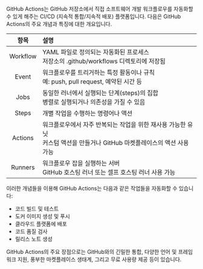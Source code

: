 

GitHub Actions는 GitHub 저장소에서 직접 소프트웨어 개발 워크플로우를 자동화할 수 있게 해주는 CI/CD (지속적 통합/지속적 배포) 플랫폼입니다. 다음은 GitHub Actions의 주요 개념과 특징에 대한 개요입니다.

|   항목   | 설명                                                         |
| :------: | :----------------------------------------------------------- |
| Workflow | YAML 파일로 정의되는 자동화된 프로세스 <br> 저장소의 .github/workflows 디렉토리에 저장됨 |
|  Event   | 워크플로우를 트리거하는 특정 활동이나 규칙 <br> 예: push, pull request, 예약된 시간 등 |
|   Jobs   | 동일한 러너에서 실행되는 단계(steps)의 집합 <br> 병렬로 실행되거나 의존성을 가질 수 있음 |
|  Steps   | 개별 작업을 수행하는 명령어나 액션                           |
| Actions  | 워크플로우에서 자주 반복되는 작업을 위한 재사용 가능한 유닛 <br> 커스텀 액션을 만들거나 GitHub 마켓플레이스의 액션 사용 가능 |
| Runners  | 워크플로우 잡을 실행하는 서버 <br> GitHub 호스팅 러너 또는 셀프 호스팅 러너 사용 가능 |




이러한 개념들을 이용해 GitHub Actions는 다음과 같은 작업들을 자동화할 수 있습니다:

- 코드 빌드 및 테스트
- 도커 이미지 생성 및 푸시
- 클라우드 플랫폼에 배포
- 코드 품질 검사
- 릴리스 노트 생성

GitHub Actions의 주요 장점으로는 GitHub와의 긴밀한 통합, 다양한 언어 및 프레임워크 지원, 풍부한 마켓플레이스 생태계, 그리고 무료 사용량 제공 등이 있습니다.